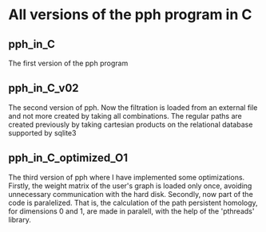 # All versions of the pph program in C

## pph_in_C

The first version of the pph program

## pph_in_C_v02

The second version of pph. Now the filtration is loaded 
from an external file and not more created by taking all combinations.
The regular paths are created previously by taking cartesian products
on the relational database supported by sqlite3

## pph_in_C_optimized_O1

The third version of pph where I have implemented some optimizations.
Firstly, the weight matrix of the user's graph is loaded only once,
avoiding unnecessary communication with the hard disk.
Secondly, now part of the code is paralelized. That is, the calculation
of the path persistent homology, for dimensions 0 and 1, are made in paralell,
with the help of the 'pthreads' library.
